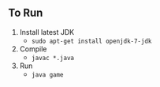 ## To Run
1) Install latest JDK
   * `sudo apt-get install openjdk-7-jdk`
2) Compile
   * `javac *.java`
3) Run
   * `java game`
